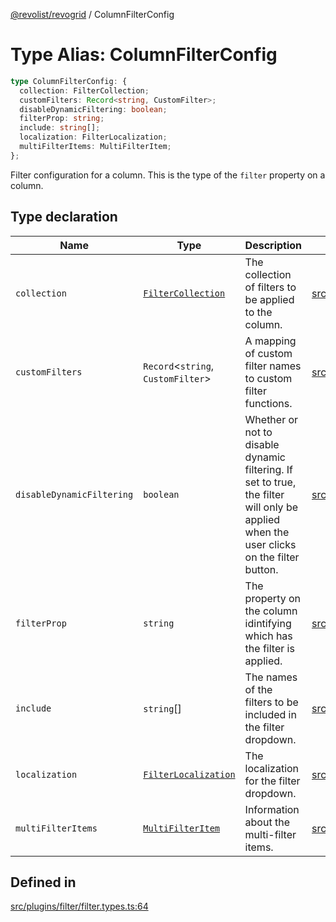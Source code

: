 [@revolist/revogrid](README.md) / ColumnFilterConfig

# Type Alias: ColumnFilterConfig

```ts
type ColumnFilterConfig: {
  collection: FilterCollection;
  customFilters: Record<string, CustomFilter>;
  disableDynamicFiltering: boolean;
  filterProp: string;
  include: string[];
  localization: FilterLocalization;
  multiFilterItems: MultiFilterItem;
};
```

Filter configuration for a column. This is the type of the `filter` property on a column.

## Type declaration

| Name | Type | Description | Defined in |
| ------ | ------ | ------ | ------ |
| `collection` | [`FilterCollection`](TypeAlias.FilterCollection.md) | The collection of filters to be applied to the column. | [src/plugins/filter/filter.types.ts:68](https://github.com/revolist/revogrid/blob/20b33a0db6e2f2e1c06bc58b03fe68189a928a64/src/plugins/filter/filter.types.ts#L68) |
| `customFilters` | `Record`\<`string`, `CustomFilter`\> | A mapping of custom filter names to custom filter functions. | [src/plugins/filter/filter.types.ts:76](https://github.com/revolist/revogrid/blob/20b33a0db6e2f2e1c06bc58b03fe68189a928a64/src/plugins/filter/filter.types.ts#L76) |
| `disableDynamicFiltering` | `boolean` | Whether or not to disable dynamic filtering. If set to true, the filter will only be applied when the user clicks on the filter button. | [src/plugins/filter/filter.types.ts:93](https://github.com/revolist/revogrid/blob/20b33a0db6e2f2e1c06bc58b03fe68189a928a64/src/plugins/filter/filter.types.ts#L93) |
| `filterProp` | `string` | The property on the column idintifying which has the filter is applied. | [src/plugins/filter/filter.types.ts:80](https://github.com/revolist/revogrid/blob/20b33a0db6e2f2e1c06bc58b03fe68189a928a64/src/plugins/filter/filter.types.ts#L80) |
| `include` | `string`[] | The names of the filters to be included in the filter dropdown. | [src/plugins/filter/filter.types.ts:72](https://github.com/revolist/revogrid/blob/20b33a0db6e2f2e1c06bc58b03fe68189a928a64/src/plugins/filter/filter.types.ts#L72) |
| `localization` | [`FilterLocalization`](TypeAlias.FilterLocalization.md) | The localization for the filter dropdown. | [src/plugins/filter/filter.types.ts:84](https://github.com/revolist/revogrid/blob/20b33a0db6e2f2e1c06bc58b03fe68189a928a64/src/plugins/filter/filter.types.ts#L84) |
| `multiFilterItems` | [`MultiFilterItem`](TypeAlias.MultiFilterItem.md) | Information about the multi-filter items. | [src/plugins/filter/filter.types.ts:88](https://github.com/revolist/revogrid/blob/20b33a0db6e2f2e1c06bc58b03fe68189a928a64/src/plugins/filter/filter.types.ts#L88) |

## Defined in

[src/plugins/filter/filter.types.ts:64](https://github.com/revolist/revogrid/blob/20b33a0db6e2f2e1c06bc58b03fe68189a928a64/src/plugins/filter/filter.types.ts#L64)
